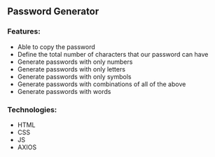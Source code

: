 ## Password Generator

### Features:
* Able to copy the password
* Define the total number of characters that our password can have
* Generate passwords with only numbers
* Generate passwords with only letters
* Generate passwords with only symbols
* Generate passwords with combinations of all of the above
* Generate passwords with words

### Technologies:
* HTML
* CSS
* JS
* AXIOS
